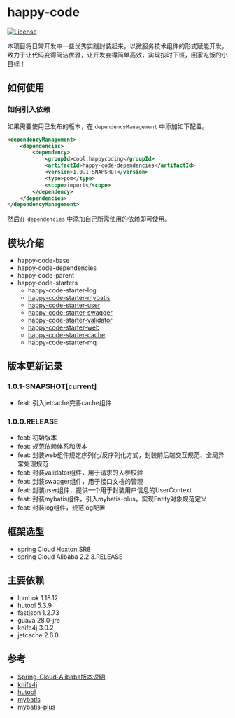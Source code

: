 # happy-code
[![License](https://img.shields.io/badge/license-Apache%202-4EB1BA.svg)](https://www.apache.org/licenses/LICENSE-2.0.html)

本项目将日常开发中一些优秀实践封装起来，以微服务技术组件的形式赋能开发，致力于让代码变得简洁优雅，让开发变得简单高效，实现按时下班，回家吃饭的小目标！

## 如何使用
### 如何引入依赖
如果需要使用已发布的版本，在 `dependencyManagement` 中添加如下配置。

```xml
<dependencyManagement>
    <dependencies>
        <dependency>
            <groupId>cool.happycoding</groupId>
            <artifactId>happy-code-dependencies</artifactId>
            <version>1.0.1-SNAPSHOT</version>
            <type>pom</type>
            <scope>import</scope>
        </dependency>
    </dependencies>
</dependencyManagement>
```

然后在 `dependencies` 中添加自己所需使用的依赖即可使用。

## 模块介绍
- happy-code-base
- happy-code-dependencies
- happy-code-parent
- happy-code-starters
    - happy-code-starter-log
    - [happy-code-starter-mybatis](happy-code-starters/happy-code-starter-mybatis/README.md)
    - [happy-code-starter-user](happy-code-starters/happy-code-starter-user/README.md)
    - [happy-code-starter-swagger](happy-code-starters/happy-code-starter-swagger/README.md)
    - [happy-code-starter-validator](happy-code-starters/happy-code-starter-validator/README.md)
    - [happy-code-starter-web](happy-code-starters/happy-code-starter-web/README.md)
    - [happy-code-starter-cache](happy-code-starters/happy-code-starter-cache/README.md)
    - happy-code-starter-mq

## 版本更新记录
### 1.0.1-SNAPSHOT[current]
- feat: 引入jetcache完善cache组件


### 1.0.0.RELEASE 
- feat: 初始版本
- feat: 规范依赖体系和版本
- feat: 封装web组件规定序列化/反序列化方式，封装前后端交互规范、全局异常处理规范
- feat: 封装validator组件，用于请求的入参校验
- feat: 封装swagger组件，用于接口文档的管理
- feat: 封装user组件，提供一个用于封装用户信息的UserContext
- feat: 封装mybatis组件，引入mybatis-plus，实现Entity对象规范定义
- feat: 封装log组件，规范log配置

## 框架选型
- spring Cloud Hoxton.SR8
- spring Cloud Alibaba 2.2.3.RELEASE

## 主要依赖
- lombok 1.18.12
- hutool 5.3.9
- fastjson 1.2.73
- guava 28.0-jre
- knife4j 3.0.2
- jetcache 2.6.0

## 参考
- [Spring-Cloud-Alibaba版本说明](https://github.com/alibaba/spring-cloud-alibaba/wiki/%E7%89%88%E6%9C%AC%E8%AF%B4%E6%98%8E)
- [knife4j](https://gitee.com/xiaoym/knife4j)
- [hutool](https://hutool.cn/)
- [mybatis](https://mybatis.org/mybatis-3/zh/index.html)
- [mybatis-plus](https://baomidou.com/guide/#%E7%89%B9%E6%80%A7)
